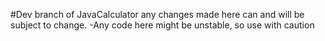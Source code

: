 #Dev branch of JavaCalculator any changes made here can and will be subject to change.
-Any code here might be unstable, so use with caution
